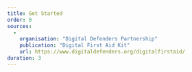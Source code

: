 ```yaml
---
title: Get Started
order: 0
sources:
  -
    organisation: "Digital Defenders Partnership"
    publication: "Digital First Aid Kit"
    url: https://www.digitaldefenders.org/digitalfirstaid/
duration: 3
---
```

